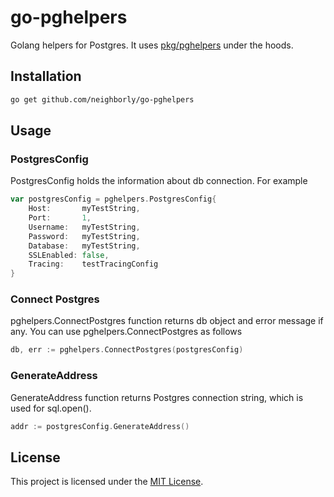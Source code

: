 # go-pghelpers

Golang helpers for Postgres. It uses [pkg/pghelpers](https://github.com/pkg/go-pghelpers) under the hoods.


## Installation

```sh
go get github.com/neighborly/go-pghelpers
```

## Usage

### PostgresConfig

PostgresConfig holds the information about db connection. For example

```go
var postgresConfig = pghelpers.PostgresConfig{
    Host:       myTestString,
	Port:       1,
	Username:   myTestString,
	Password:   myTestString,
	Database:   myTestString,
	SSLEnabled: false,
	Tracing:    testTracingConfig
}
```

### Connect Postgres

pghelpers.ConnectPostgres function returns db object and error message if any. You can use pghelpers.ConnectPostgres as follows

```go
db, err := pghelpers.ConnectPostgres(postgresConfig)
```

### GenerateAddress

GenerateAddress function returns Postgres connection string, which is used for sql.open().

```go
addr := postgresConfig.GenerateAddress()
```

## License

This project is licensed under the [MIT License](LICENSE.md).
